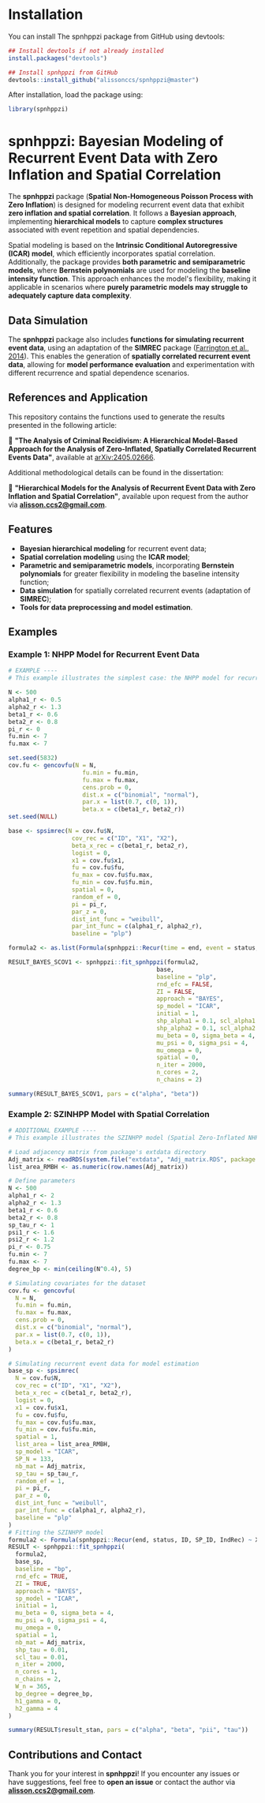 # Installation

You can install The spnhppzi package from GitHub using devtools:

```r
## Install devtools if not already installed
install.packages("devtools")

## Install spnhppzi from GitHub
devtools::install_github("alissonccs/spnhppzi@master")
```
After installation, load the package using:

```r
library(spnhppzi)
```

# **spnhppzi: Bayesian Modeling of Recurrent Event Data with Zero Inflation and Spatial Correlation**

The **spnhppzi** package (**Spatial Non-Homogeneous Poisson Process with Zero Inflation**) is designed for modeling recurrent event data that exhibit **zero inflation and spatial correlation**. It follows a **Bayesian approach**, implementing **hierarchical models** to capture **complex structures** associated with event repetition and spatial dependencies.

Spatial modeling is based on the **Intrinsic Conditional Autoregressive (ICAR) model**, which efficiently incorporates spatial correlation. Additionally, the package provides **both parametric and semiparametric models**, where **Bernstein polynomials** are used for modeling the **baseline intensity function**. This approach enhances the model's flexibility, making it applicable in scenarios where **purely parametric models may struggle to adequately capture data complexity**.

## **Data Simulation**

The **spnhppzi** package also includes **functions for simulating recurrent event data**, using an adaptation of the **SIMREC** package ([Farrington et al., 2014](https://cran.r-project.org/web/packages/simrec/vignettes/simrec-vignette.html)). This enables the generation of **spatially correlated recurrent event data**, allowing for **model performance evaluation** and experimentation with different recurrence and spatial dependence scenarios.

## **References and Application**

This repository contains the functions used to generate the results presented in the following article:

📄 **"The Analysis of Criminal Recidivism: A Hierarchical Model-Based Approach for the Analysis of Zero-Inflated, Spatially Correlated Recurrent Events Data"**, available at [arXiv:2405.02666](https://arxiv.org/abs/2405.02666).

Additional methodological details can be found in the dissertation:

📖 **"Hierarchical Models for the Analysis of Recurrent Event Data with Zero Inflation and Spatial Correlation"**, available upon request from the author via **alisson.ccs2@gmail.com**.

## **Features**

- **Bayesian hierarchical modeling** for recurrent event data;
- **Spatial correlation modeling** using the **ICAR model**;
- **Parametric and semiparametric models**, incorporating **Bernstein polynomials** for greater flexibility in modeling the baseline intensity function;
- **Data simulation** for spatially correlated recurrent events (adaptation of **SIMREC**);
- **Tools for data preprocessing and model estimation**.

## **Examples**

### **Example 1: NHPP Model for Recurrent Event Data**
```r
# EXAMPLE ----
# This example illustrates the simplest case: the NHPP model for recurrent event data

N <- 500
alpha1_r <- 0.5
alpha2_r <- 1.3
beta1_r <- 0.6
beta2_r <- 0.8
pi_r <- 0
fu.min <- 7
fu.max <- 7

set.seed(5832)
cov.fu <- gencovfu(N = N,
                     fu.min = fu.min,
                     fu.max = fu.max,
                     cens.prob = 0,
                     dist.x = c("binomial", "normal"),
                     par.x = list(0.7, c(0, 1)),
                     beta.x = c(beta1_r, beta2_r))
set.seed(NULL)

base <- spsimrec(N = cov.fu$N,
                  cov_rec = c("ID", "X1", "X2"),
                  beta_x_rec = c(beta1_r, beta2_r),
                  logist = 0,
                  x1 = cov.fu$x1,
                  fu = cov.fu$fu,
                  fu_max = cov.fu$fu.max,
                  fu_min = cov.fu$fu.min,
                  spatial = 0,
                  random_ef = 0,
                  pi = pi_r,
                  par_z = 0,
                  dist_int_func = "weibull",
                  par_int_func = c(alpha1_r, alpha2_r),
                  baseline = "plp")

formula2 <- as.list(Formula(spnhppzi::Recur(time = end, event = status, id = ID, SP_ID = NULL, IndRec = IndRec) ~ X1 + X2 | -1))

RESULT_BAYES_SCOV1 <- spnhppzi::fit_spnhppzi(formula2,
                                          base,
                                          baseline = "plp",
                                          rnd_efc = FALSE,
                                          ZI = FALSE,
                                          approach = "BAYES",
                                          sp_model = "ICAR",
                                          initial = 1,
                                          shp_alpha1 = 0.1, scl_alpha1 = 0.1,
                                          shp_alpha2 = 0.1, scl_alpha2 = 0.1,
                                          mu_beta = 0, sigma_beta = 4,
                                          mu_psi = 0, sigma_psi = 4,
                                          mu_omega = 0,
                                          spatial = 0,
                                          n_iter = 2000,
                                          n_cores = 2,
                                          n_chains = 2)

summary(RESULT_BAYES_SCOV1, pars = c("alpha", "beta"))
```

### **Example 2: SZINHPP Model with Spatial Correlation**
```r
# ADDITIONAL EXAMPLE ----
# This example illustrates the SZINHPP model (Spatial Zero-Inflated NHPP) with spatial correlation

# Load adjacency matrix from package's extdata directory
Adj_matrix <- readRDS(system.file("extdata", "Adj_matrix.RDS", package = "spnhppzi"))
list_area_RMBH <- as.numeric(row.names(Adj_matrix))

# Define parameters
N <- 500
alpha1_r <- 2
alpha2_r <- 1.3
beta1_r <- 0.6
beta2_r <- 0.8
sp_tau_r <- 1
psi1_r <- 1.6
psi2_r <- 1.2
pi_r <- 0.75
fu.min <- 7
fu.max <- 7
degree_bp <- min(ceiling(N^0.4), 5)

# Simulating covariates for the dataset
cov.fu <- gencovfu(
  N = N,
  fu.min = fu.min,
  fu.max = fu.max,
  cens.prob = 0,
  dist.x = c("binomial", "normal"),
  par.x = list(0.7, c(0, 1)),
  beta.x = c(beta1_r, beta2_r)
)

# Simulating recurrent event data for model estimation
base_sp <- spsimrec(
  N = cov.fu$N,
  cov_rec = c("ID", "X1", "X2"),
  beta_x_rec = c(beta1_r, beta2_r),
  logist = 0,
  x1 = cov.fu$x1,
  fu = cov.fu$fu,
  fu_max = cov.fu$fu.max,
  fu_min = cov.fu$fu.min,
  spatial = 1,
  list_area = list_area_RMBH,
  sp_model = "ICAR",
  SP_N = 133,
  nb_mat = Adj_matrix,
  sp_tau = sp_tau_r,
  random_ef = 1,
  pi = pi_r,
  par_z = 0,
  dist_int_func = "weibull",
  par_int_func = c(alpha1_r, alpha2_r),
  baseline = "plp"
)
# Fitting the SZINHPP model
formula2 <- Formula(spnhppzi::Recur(end, status, ID, SP_ID, IndRec) ~ X1 + X2 | -1)
RESULT <- spnhppzi::fit_spnhppzi(
  formula2,
  base_sp,
  baseline = "bp",
  rnd_efc = TRUE,
  ZI = TRUE,
  approach = "BAYES",
  sp_model = "ICAR",
  initial = 1,
  mu_beta = 0, sigma_beta = 4,
  mu_psi = 0, sigma_psi = 4,
  mu_omega = 0,
  spatial = 1,
  nb_mat = Adj_matrix,
  shp_tau = 0.01,
  scl_tau = 0.01,
  n_iter = 2000,
  n_cores = 1,
  n_chains = 2,
  W_n = 365,
  bp_degree = degree_bp,
  h1_gamma = 0,
  h2_gamma = 4
)

summary(RESULT$result_stan, pars = c("alpha", "beta", "pii", "tau"))
```

## **Contributions and Contact**

Thank you for your interest in **spnhppzi**! If you encounter any issues or have suggestions, feel free to **open an issue** or contact the author via **alisson.ccs2@gmail.com**.



